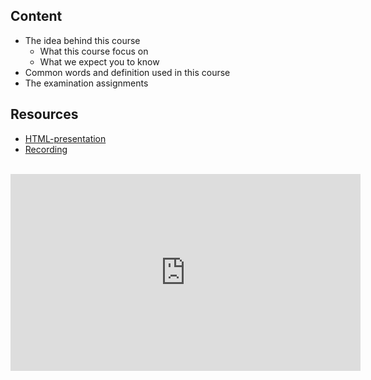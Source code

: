 ## Content
* The idea behind this course
  * What this course focus on 
  * What we expect you to know
* Common words and definition used in this course
* The examination assignments

## Resources
- [HTML-presentation](https://rawgit.com/2dv611/syllabus/master/resources/lectures/01_definitions/index.html#/)
- [Recording](https://youtu.be/c3Fv5P7AOj4?t=30m08s&list=PLSWJPPj5sKmoqjJLHTdNsZPg0yeGMdd11)

<br />
<iframe width="560" height="315" src="https://www.youtube.com/embed/c3Fv5P7AOj4?t=30m08s&list=PLSWJPPj5sKmoqjJLHTdNsZPg0yeGMdd11" frameborder="0" allowfullscreen></iframe>